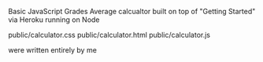 Basic JavaScript Grades Average calcualtor built on top of "Getting Started" via Heroku running on Node

public/calculator.css
public/calculator.html
public/calculator.js

were written entirely by me


